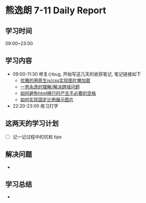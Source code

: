 
# 熊逸朗 7-11 Daily Report

## 学习时间

09:00~23:00

## 学习内容

- 09:00-11:30 修复小bug, 开始写这几天的收获笔记, 笔记链接如下
  - [优雅的用原生js/css实现图片懒加载](http://www.xiong35.cn/blog2.0/articles/blog/90)
  - [一劳永逸的理解/解决跨域问题](http://www.xiong35.cn/blog2.0/articles/blog/91)
  - [如何避免html换行时产生不必要的空格](http://www.xiong35.cn/blog2.0/articles/trap/92)
  - [如何实现固定比例展示图片](http://www.xiong35.cn/blog2.0/articles/trap/93)
- 22:20-23:00 练习打字

## 这两天的学习计划

- [ ] 记一记过程中的坑和 tips

## 解决问题

- 

## 学习总结

- 
